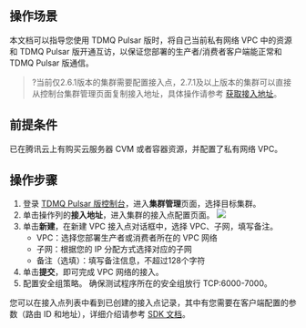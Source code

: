 ## 操作场景

本文档可以指导您使用 TDMQ Pulsar 版时，将自己当前私有网络 VPC 中的资源和 TDMQ Pulsar 版开通互访，以保证您部署的生产者/消费者客户端能正常和 TDMQ Pulsar 版通信。

> ?当前仅2.6.1版本的集群需要配置接入点，2.7.1及以上版本的集群可以直接从控制台集群管理页面复制接入地址，具体操作请参考 [获取接入地址](https://intl.cloud.tencent.com/document/product/1110/42928)。

## 前提条件

已在腾讯云上有购买云服务器 CVM 或者容器资源，并配置了私有网络 VPC。

## 操作步骤

1. 登录 [TDMQ Pulsar 版控制台](https://console.cloud.tencent.com/tdmq)，进入**集群管理**页面，选择目标集群。
2. 单击操作列的**接入地址**，进入集群的接入点配置页面。
   ![](https://qcloudimg.tencent-cloud.cn/raw/17f1b8410d6c38d0c5dcc3d7a6ab4333.png)
3. 单击**新建**，在新建 VPC 接入点对话框中，选择 VPC、子网，填写备注。
	- VPC：选择您部署生产者或消费者所在的 VPC 网络
	- 子网：根据您的 IP 分配方式选择对应的子网
	- 备注（选填）：填写备注信息，不超过128个字符
4. 单击**提交**，即可完成 VPC 网络的接入。
5. 配置安全组策略。
   确保测试程序所在的安全组放行 TCP:6000-7000。

您可以在接入点列表中看到已创建的接入点记录，其中有您需要在客户端配置的参数（路由 ID 和地址），详细介绍请参考 [SDK 文档](https://intl.cloud.tencent.com/document/product/1110/42945)。

